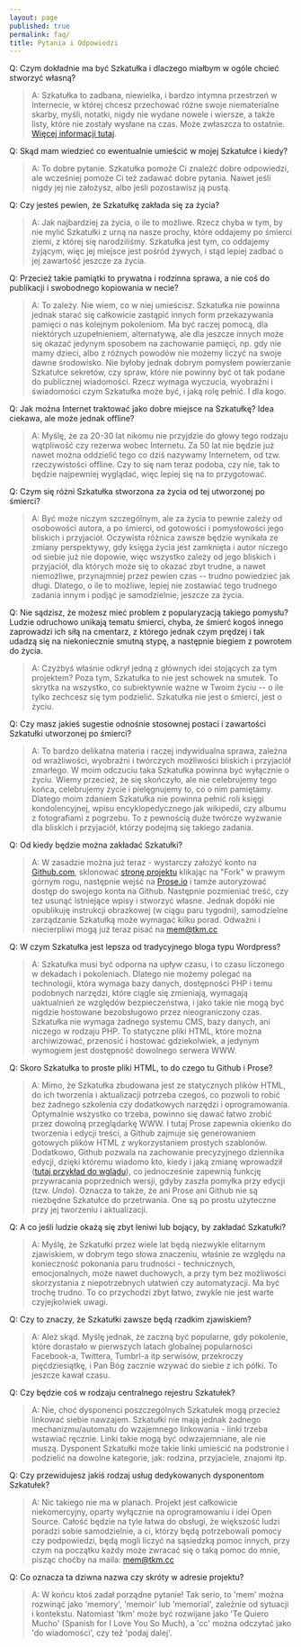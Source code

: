 ```yaml
---
layout: page
published: true
permalink: faq/
title: Pytania i Odpowiedzi
---
```


Q: Czym dokładnie ma być Szkatułka i dlaczego miałbym w ogóle chcieć stworzyć własną?

> A: Szkatułka to zadbana, niewielka, i bardzo intymna przestrzeń w Internecie, w której chcesz przechować różne swoje niematerialne skarby, myśli, notatki, nigdy nie wydane nowele i wiersze, a także listy, które nie zostały wysłane na czas. Może zwłaszcza to ostatnie. [Więcej informacji tutaj](http://mem.tkm.cc/blog/2015/02/10/szkatulka/).

Q: Skąd mam wiedzieć co ewentualnie umieścić w mojej Szkatułce i kiedy?

> A: To dobre pytanie. Szkatułka pomoże Ci znaleźć dobre odpowiedzi, ale wcześniej pomoże Ci też zadawać dobre pytania. Nawet jeśli nigdy jej nie założysz, albo jeśli pozostawisz ją pustą.

Q: Czy jesteś pewien, że Szkatułkę zakłada się za życia?

> A: Jak najbardziej za życia, o ile to możliwe. Rzecz chyba w tym, by nie mylić Szkatułki z urną na nasze prochy, które oddajemy po śmierci ziemi, z której się narodziliśmy. Szkatułka jest tym, co oddajemy żyjącym, więc jej miejsce jest pośród żywych, i stąd lepiej zadbać o jej zawartość jeszcze za życia.

Q: Przecież takie pamiątki to prywatna i rodzinna sprawa, a nie coś do publikacji i swobodnego kopiowania w necie?

> A: To zależy. Nie wiem, co w niej umieścisz. Szkatułka nie powinna jednak starać się całkowicie zastąpić innych form przekazywania pamięci o nas kolejnym pokoleniom. Ma być raczej pomocą, dla niektórych uzupełnieniem, alternatywą, ale dla jeszcze innych może się okazać jedynym sposobem na zachowanie pamięci, np. gdy nie mamy dzieci, albo z różnych powodów nie możemy liczyć na swoje dawne środowisko. Nie byłoby jednak dobrym pomysłem powierzanie Szkatułce sekretów, czy spraw, które nie powinny być ot tak podane do publicznej wiadomości. Rzecz wymaga wyczucia, wyobraźni i świadomości czym Szkatułka może być, i jaką rolę pełnić. I dla kogo.

Q: Jak można Internet traktować jako dobre miejsce na Szkatułkę? Idea ciekawa, ale może jednak offline?

> A: Myślę, że za 20-30 lat nikomu nie przyjdzie do głowy tego rodzaju wątpliwość czy rezerwa wobec Internetu. Za 50 lat nie będzie już nawet można oddzielić tego co dziś nazywamy Internetem, od tzw. rzeczywistości offline. Czy to się nam teraz podoba, czy nie, tak to będzie najpewniej wyglądać, więc lepiej się na to przygotować.

Q: Czym się różni Szkatułka stworzona za życia od tej utworzonej po śmierci?

> A: Być może niczym szczególnym, ale za życia to pewnie zależy od osobowości autora, a po śmierci, od gotowości i pomysłowości jego bliskich i przyjaciół. Oczywista różnica zawsze będzie wynikała ze zmiany perspektywy, gdy księga życia jest zamknięta i autor niczego od siebie już nie dopowie, więc wszystko zależy od jego bliskich i przyjaciół, dla których może się to okazać zbyt trudne, a nawet niemożliwe, przynajmniej przez pewien czas -- trudno powiedzieć jak długi. Dlatego, o ile to możliwe, lepiej nie zostawiać tego trudnego zadania innym i podjąć je samodzielnie, jeszcze za życia.

Q: Nie sądzisz, że możesz mieć problem z popularyzacją takiego pomysłu? Ludzie odruchowo unikają tematu śmierci, chyba, że śmierć kogoś innego zaprowadzi ich siłą na cmentarz, z którego jednak czym prędzej i tak udadzą się na niekoniecznie smutną stypę, a następnie biegiem z powrotem do życia.

> A: Czyżbyś właśnie odkrył jedną z głównych idei stojących za tym projektem? Poza tym, Szkatułka to nie jest schowek na smutek. To skrytka na wszystko, co subiektywnie ważne w Twoim życiu -- o ile tylko zechcesz się tym podzielić. Szkatułka nie jest o śmierci, jest o życiu.

Q: Czy masz jakieś sugestie odnośnie stosownej postaci i zawartości Szkatułki utworzonej po śmierci?

> A: To bardzo delikatna materia i raczej indywidualna sprawa, zależna od wrażliwości, wyobraźni i twórczych możliwości bliskich i przyjaciół zmarłego. W moim odczuciu taka Szkatułka powinna być wyłącznie o życiu. Wiemy przecież, że się skończyło, ale nie celebrujemy tego końca, celebrujemy życie i pielęgnujemy to, co o nim pamiętamy. Dlatego moim zdaniem Szkatułka nie powinna pełnić roli księgi kondolencyjnej, wpisu encyklopedycznego jak wikipedii, czy albumu z fotografiami z pogrzebu. To z pewnością duże twórcze wyzwanie dla bliskich i przyjaciół, którzy podejmą się takiego zadania.

Q: Od kiedy będzie można zakładać Szkatułki?

> A: W zasadzie można już teraz - wystarczy założyć konto na [Github.com](https://github.com), sklonować [stronę projektu](https://github.com/memtkmcc/starter) klikając na "Fork" w prawym górnym rogu, następnie wejść na [Prose.io](http://prose.io) i tamże autoryzować dostęp do swojego konta na Github. Następnie pozmieniać treść, czy też usunąć istniejące wpisy i stworzyć własne. Jednak dopóki nie opublikuję instrukcji obrazkowej (w ciągu paru tygodni), samodzielne zarządzanie Szkatułką może wymagać kilku porad. Odważni i niecierpliwi mogą już teraz pisać na [mem@tkm.cc](mailto:mem@tkm.cc)

Q: W czym Szkatułka jest lepsza od tradycyjnego bloga typu Wordpress?

> A: Szkatułka musi być odporna na upływ czasu, i to czasu liczonego w dekadach i pokoleniach. Dlatego nie możemy polegać na technologii, która wymaga bazy danych, dostępności PHP i temu podobnych narzędzi, które ciągle się zmieniają, wymagają uaktualnień ze względów bezpieczeństwa, i jako takie nie mogą być nigdzie hostowane bezobsługowo przez nieograniczony czas. Szkatułka nie wymaga żadnego systemu CMS, bazy danych, ani niczego w rodzaju PHP. To statyczne pliki HTML, które można archiwizować, przenosić i hostować gdziekolwiek, a jedynym wymogiem jest dostępność dowolnego serwera WWW.

Q: Skoro Szkatułka to proste pliki HTML, to do czego tu Github i Prose?

> A: Mimo, że Szkatułka zbudowana jest ze statycznych plików HTML, do ich tworzenia i aktualizacji potrzeba czegoś, co pozwoli to robić bez żadnego szkolenia czy dodatkowych narzędzi i oprogramowania. Optymalnie wszystko co trzeba, powinno się dawać łatwo zrobić przez dowolną przeglądarkę WWW. I tutaj Prose zapewnia okienko do tworzenia i edycji treści, a Github zajmuje się generowaniem gotowych plików HTML z wykorzystaniem prostych szablonów. Dodatkowo, Github pozwala na zachowanie precyzyjnego dziennika edycji, dzięki któremu wiadomo kto, kiedy i jaką zmianę wprowadził ([tutaj przykład do wglądu](https://github.com/memtkmcc/starter/commits/gh-pages)), co jednocześnie zapewnią funkcję przywracania poprzednich wersji, gdyby zaszła pomyłka przy edycji (tzw. _Undo_). Oznacza to także, że ani Prose ani Github nie są niezbędne Szkatułce do przetrwania. One są po prostu użyteczne przy jej tworzeniu i aktualizacji.

Q: A co jeśli ludzie okażą się zbyt leniwi lub bojący, by zakładać Szkatułki?

> A: Myślę, że Szkatułki przez wiele lat będą niezwykle elitarnym zjawiskiem, w dobrym tego słowa znaczeniu, właśnie ze względu na konieczność pokonania paru trudności - technicznych, emocjonalnych, może nawet duchowych, a przy tym bez możliwości skorzystania z niepotrzebnych ułatwień czy automatyzacji. Ma być trochę trudno. To co przychodzi zbyt łatwo, zwykle nie jest warte czyjejkolwiek uwagi.

Q: Czy to znaczy, że Szkatułki zawsze będą rzadkim zjawiskiem?

> A: Ależ skąd. Myślę jednak, że zaczną być popularne, gdy pokolenie, które dorastało w pierwszych latach globalnej popularności Facebook-a, Twittera, Tumbrl-a itp serwisów, przekroczy pięćdziesiątkę, i Pan Bóg zacznie wzywać do siebie z ich półki. To jeszcze kawał czasu.

Q: Czy będzie coś w rodzaju centralnego rejestru Szkatułek?

> A: Nie, choć dysponenci poszczególnych Szkatułek mogą przecież linkować siebie nawzajem. Szkatułki nie mają jednak żadnego mechanizmu/automatu do wzajemnego linkowania - linki trzeba wstawiać ręcznie. Linki takie mogą być odwzajemniane, ale nie muszą. Dysponent Szkatułki może takie linki umieścić na podstronie i podzielić na dowolne kategorie, jak: rodzina, przyjaciele, znajomi itp.

Q: Czy przewidujesz jakiś rodzaj usług dedykowanych dysponentom Szkatułek?

> A: Nic takiego nie ma w planach. Projekt jest całkowicie niekomercyjny, oparty wyłącznie na oprogramowaniu i idei Open Source. Całość będzie na tyle łatwa do obsługi, że większość ludzi poradzi sobie samodzielnie, a ci, którzy będą potrzebowali pomocy czy podpowiedzi, będą mogli liczyć na sąsiedzką pomoc innych, przy czym na początku każdy może zwracać się o taką pomoc do mnie, pisząc choćby na maila: [mem@tkm.cc](mailto:mem@tkm.cc)

Q: Co oznacza ta dziwna nazwa czy skróty w adresie projektu?

> A: W końcu ktoś zadał porządne pytanie! Tak serio, to 'mem' można rozwinąć jako 'memory', 'memoir' lub 'memorial', zależnie od sytuacji i kontekstu. Natomiast 'tkm' może być rozwijane jako 'Te Quiero Mucho' (Spanish for I Love You So Much), a 'cc' można odczytać jako 'do wiadomości', czy też 'podaj dalej'.